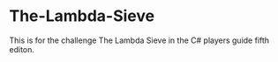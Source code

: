 # The-Lambda-Sieve
This is for the challenge The Lambda Sieve in the C# players guide fifth editon. 

